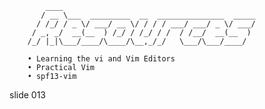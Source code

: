             ____
           / __ \___  _________  __  _______________  _____
          / /_/ / _ \/ ___/ __ \/ / / / ___/ ___/ _ \/ ___/
         / _, _/  __(__  ) /_/ / /_/ / /  / /__/  __(__  )
        /_/ |_|\___/____/\____/\__,_/_/   \___/\___/____/

        • Learning the vi and Vim Editors
        • Practical Vim
        • spf13-vim

















































































slide 013
